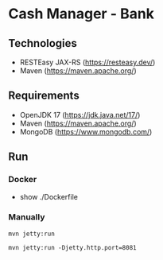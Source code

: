 # Cash Manager - Bank

## Technologies

- RESTEasy JAX-RS (https://resteasy.dev/)
- Maven (https://maven.apache.org/)

## Requirements

- OpenJDK 17 (https://jdk.java.net/17/)
- Maven (https://maven.apache.org/)
- MongoDB (https://www.mongodb.com/)

## Run

### Docker

- show ./Dockerfile

### Manually

```
mvn jetty:run

mvn jetty:run -Djetty.http.port=8081
```

